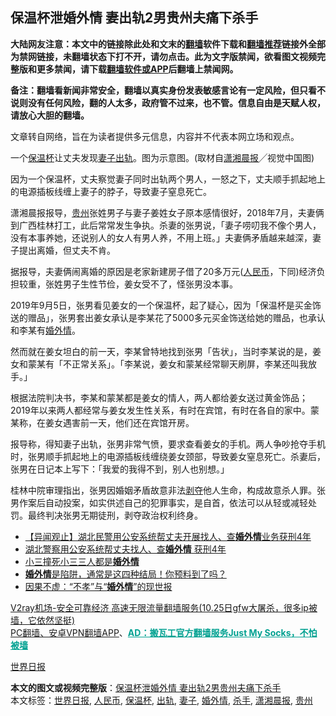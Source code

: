 <h2>保温杯泄婚外情 妻出轨2男贵州夫痛下杀手</h2> <p class="notice"><b>大陆网友注意：本文中的链接除此处和文末的<a href="https://github.com/bannedbook/fanqiang" >翻墙</a>软件下载和<a href="https://github.com/killgcd/justmysocks/blob/master/README.md">翻墙推荐</a>链接外全部为禁网链接，未翻墙状态下打不开，请勿点击。此为文字版禁闻，欲看图文视频完整版和更多禁闻，请下载<a href="https://github.com/bannedbook/fanqiang">翻墙软件或APP</a>后翻墙上禁闻网。</p><p>备注：翻墙看新闻非常安全，翻墙以真实身份发表敏感言论有一定风险，但只看不说则没有任何风险，翻的人太多，政府管不过来，也不管。信息自由是天赋人权，请放心大胆的翻墙。</b></p>  <div class="entry"> <p>文章转自网络，旨在为读者提供多元信息，内容并不代表本网立场和观点。</p> <p>一个<a href="https://www.bannedbook.org/bnews/tag/%E4%BF%9D%E6%B8%A9%E6%9D%AF/" class="st_tag internal_tag" rel="tag" title="标签 保温杯 下的日志">保温杯</a>让丈夫发现<a href="https://www.bannedbook.org/bnews/tag/%e5%a6%bb%e5%ad%90/" class="st_tag internal_tag" rel="tag" title="标签 妻子 下的日志">妻子</a><a href="https://www.bannedbook.org/bnews/tag/%e5%87%ba%e8%bd%a8/" class="st_tag internal_tag" rel="tag" title="标签 出轨 下的日志">出轨</a>。图为示意图。(取材自<a href="https://www.bannedbook.org/bnews/tag/%e6%bd%87%e6%b9%98%e6%99%a8%e6%8a%a5/" class="st_tag internal_tag" rel="tag" title="标签 潇湘晨报 下的日志">潇湘晨报</a>╱视觉中国图)</p> <p>因为一个保温杯，丈夫察觉妻子同时出轨两个男人，一怒之下，丈夫顺手抓起地上的电源插板线缠上妻子的脖子，导致妻子窒息死亡。</p>  <p>潇湘晨报报导，<a href="https://www.bannedbook.org/bnews/tag/%e8%b4%b5%e5%b7%9e/" class="st_tag internal_tag" rel="tag" title="标签 贵州 下的日志">贵州</a>张姓男子与妻子姜姓女子原本感情很好，2018年7月，夫妻俩到广西桂林打工，此后常常发生争执。杀妻的张男说，「妻子唠叨我不像个男人，没有本事养她，还说别人的女人有男人养，不用上班。」夫妻俩矛盾越来越深，妻子提出离婚，但丈夫不肯。</p> <p>据报导，夫妻俩闹离婚的原因是老家新建房子借了20多万元(<a href="https://www.bannedbook.org/bnews/tag/%e4%ba%ba%e6%b0%91%e5%b8%81/" class="st_tag internal_tag" rel="tag" title="标签 人民币 下的日志">人民币</a>，下同)经济负担较重，张姓男子生性节俭，姜女受不了，怪张男没本事。</p> <p>2019年9月5日，张男看见姜女的一个保温杯，起了疑心，因为「保温杯是买金饰送的赠品」，张男套出姜女承认是李某花了5000多元买金饰送给她的赠品，也承认和李某有<a href="https://www.bannedbook.org/bnews/tag/%E5%A9%9A%E5%A4%96%E6%83%85/" class="st_tag internal_tag" rel="tag" title="标签 婚外情 下的日志">婚外情</a>。</p>  <p>然而就在姜女坦白的前一天，李某曾特地找到张男「告状」，当时李某说的是，姜女和蒙某有「不正常关系」。「李某说，姜女和蒙某经常聊天刷屏，李某还叫我放手。」</p> <p>根据法院判决书，李某和蒙某都是姜女的情人，两人都给姜女送过黄金饰品；2019年以来两人都经常与姜女发生性关系，有时在宾馆，有时在各自的家中。蒙某称，在姜女遇害前一天，他们还在宾馆开房。</p> <p>报导称，得知妻子出轨，张男非常气愤，要求查看姜女的手机。两人争吵抢夺手机时，张男顺手抓起地上的电源插板线缠绕姜女颈部，导致姜女窒息死亡。杀妻后，张男在日记本上写下：「我爱的我得不到，别人也别想。」</p>  <p>桂林中院审理指出，张男因婚姻矛盾故意非法<span class='wp_keywordlink'><a href="https://www.bannedbook.org/forum2/topic21.html" title="《剥夺》 黄建民 著" target="_blank">剥夺</a></span>他人生命，构成故意杀人罪。张男作案后自动投案，如实供述自己的犯罪事实，是自首，依法可以从轻或减轻处罚。最终判决张男无期徒刑，剥夺政治权利终身。</p> <ul class='op-related-articles' title='相关阅读'> <li><a href='https://www.bannedbook.org/bnews/baitai/20201005/1408423.html' target='_blank'>【异闻观止】湖北民警用公安系统帮丈夫开展找人、查<b>婚外情</b>业务获刑4年</a></li> <li><a href='https://www.bannedbook.org/bnews/baitai/20201005/1408337.html' target='_blank'>湖北警察用公安系统帮丈夫找人、查<b>婚外情</b> 获刑4年</a></li> <li><a href='https://www.bannedbook.org/bnews/baitai/20200905/1391457.html' target='_blank'>小三撞死小三三人都是<b>婚外情</b></a></li> <li><a href='https://www.bannedbook.org/bnews/comments/20200904/1390525.html' target='_blank'><b>婚外情</b>是陷阱，通常是这四种结局！你预料到了吗？</a></li> <li><a href='https://www.bannedbook.org/bnews/comments/20200822/1383754.html' target='_blank'>因果不虚：“不孝”与“<b>婚外情</b>”的现世报</a></li> </ul> <p class="texttj"> <a href="https://www.bannedbook.org/forum23/topic22702.html" target="_blank">V2ray机场-安全可靠经济 高速无限流量翻墙服务(10.25日gfw大屠杀，很多ip被墙，它依然坚挺)</a><br/> <a href="https://github.com/bannedbook/fanqiang/wiki/%E7%A6%81%E9%97%BB%E7%BD%91%E5%AE%89%E5%8D%93%E7%BF%BB%E5%A2%99%E6%96%B0%E9%97%BBAPP" target="_blank">PC翻墙、安卓VPN翻墙APP</a>、<span onclick="window.open('https://github.com/killgcd/justmysocks/blob/master/README.md')" style="font-weight:bold;color:#00A191;cursor:pointer;text-decoration:underline;outline:none">AD：搬瓦工官方翻墙服务Just My Socks，不怕被墙</span></p><p><a href="https://www.bannedbook.org/bnews/tag/%e4%b8%96%e7%95%8c%e6%97%a5%e6%8a%a5/" class="st_tag internal_tag" rel="tag" title="标签 世界日报 下的日志">世界日报</a></p><a name='sharetosocial'></a>       <div><b>本文的图文或视频完整版</b>：<a href='https://www.bannedbook.org/bnews/baitai/20201030/1422975.html'>保温杯泄婚外情 妻出轨2男贵州夫痛下杀手</a></div>  </div><!--END ENTRY--> <div class="postfooter"> <div>本文标签：<a href="https://www.bannedbook.org/bnews/tag/%e4%b8%96%e7%95%8c%e6%97%a5%e6%8a%a5/" rel="tag">世界日报</a>, <a href="https://www.bannedbook.org/bnews/tag/%e4%ba%ba%e6%b0%91%e5%b8%81/" rel="tag">人民币</a>, <a href="https://www.bannedbook.org/bnews/tag/%E4%BF%9D%E6%B8%A9%E6%9D%AF/" rel="tag">保温杯</a>, <a href="https://www.bannedbook.org/bnews/tag/%e5%87%ba%e8%bd%a8/" rel="tag">出轨</a>, <a href="https://www.bannedbook.org/bnews/tag/%e5%a6%bb%e5%ad%90/" rel="tag">妻子</a>, <a href="https://www.bannedbook.org/bnews/tag/%E5%A9%9A%E5%A4%96%E6%83%85/" rel="tag">婚外情</a>, <a href="https://www.bannedbook.org/bnews/tag/%E6%9D%80%E6%89%8B/" rel="tag">杀手</a>, <a href="https://www.bannedbook.org/bnews/tag/%e6%bd%87%e6%b9%98%e6%99%a8%e6%8a%a5/" rel="tag">潇湘晨报</a>, <a href="https://www.bannedbook.org/bnews/tag/%e8%b4%b5%e5%b7%9e/" rel="tag">贵州</a></div>  </div><!--END POSTFOOTER--> 